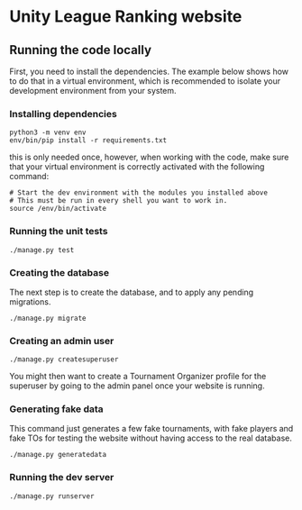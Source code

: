 # Unity League Ranking website

## Running the code locally

First, you need to install the dependencies. The example below shows how to do
that in a virtual environment, which is recommended to isolate your development
environment from your system.

### Installing dependencies

```shell
python3 -m venv env
env/bin/pip install -r requirements.txt
```

this is only needed once, however, when working with the code, make sure that
your virtual environment is correctly activated with the following command:

```shell
# Start the dev environment with the modules you installed above
# This must be run in every shell you want to work in.
source /env/bin/activate
```

### Running the unit tests

```shell
./manage.py test
```

### Creating the database

The next step is to create the database, and to apply any pending migrations.

```shell
./manage.py migrate
```

### Creating an admin user

```shell
./manage.py createsuperuser
```

You might then want to create a Tournament Organizer profile for the superuser
by going to the admin panel once your website is running.

### Generating fake data

This command just generates a few fake tournaments, with fake players and fake TOs for testing the website without having access to the real database.

```shell
./manage.py generatedata
```

### Running the dev server

```shell
./manage.py runserver
```
